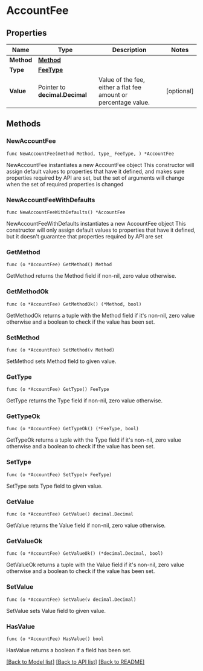 # AccountFee

## Properties

Name | Type | Description | Notes
------------ | ------------- | ------------- | -------------
**Method** | [**Method**](Method.md) |  | 
**Type** | [**FeeType**](FeeType.md) |  | 
**Value** | Pointer to **decimal.Decimal** | Value of the fee, either a flat fee amount or percentage value. | [optional] 

## Methods

### NewAccountFee

`func NewAccountFee(method Method, type_ FeeType, ) *AccountFee`

NewAccountFee instantiates a new AccountFee object
This constructor will assign default values to properties that have it defined,
and makes sure properties required by API are set, but the set of arguments
will change when the set of required properties is changed

### NewAccountFeeWithDefaults

`func NewAccountFeeWithDefaults() *AccountFee`

NewAccountFeeWithDefaults instantiates a new AccountFee object
This constructor will only assign default values to properties that have it defined,
but it doesn't guarantee that properties required by API are set

### GetMethod

`func (o *AccountFee) GetMethod() Method`

GetMethod returns the Method field if non-nil, zero value otherwise.

### GetMethodOk

`func (o *AccountFee) GetMethodOk() (*Method, bool)`

GetMethodOk returns a tuple with the Method field if it's non-nil, zero value otherwise
and a boolean to check if the value has been set.

### SetMethod

`func (o *AccountFee) SetMethod(v Method)`

SetMethod sets Method field to given value.


### GetType

`func (o *AccountFee) GetType() FeeType`

GetType returns the Type field if non-nil, zero value otherwise.

### GetTypeOk

`func (o *AccountFee) GetTypeOk() (*FeeType, bool)`

GetTypeOk returns a tuple with the Type field if it's non-nil, zero value otherwise
and a boolean to check if the value has been set.

### SetType

`func (o *AccountFee) SetType(v FeeType)`

SetType sets Type field to given value.


### GetValue

`func (o *AccountFee) GetValue() decimal.Decimal`

GetValue returns the Value field if non-nil, zero value otherwise.

### GetValueOk

`func (o *AccountFee) GetValueOk() (*decimal.Decimal, bool)`

GetValueOk returns a tuple with the Value field if it's non-nil, zero value otherwise
and a boolean to check if the value has been set.

### SetValue

`func (o *AccountFee) SetValue(v decimal.Decimal)`

SetValue sets Value field to given value.

### HasValue

`func (o *AccountFee) HasValue() bool`

HasValue returns a boolean if a field has been set.


[[Back to Model list]](../README.md#documentation-for-models) [[Back to API list]](../README.md#documentation-for-api-endpoints) [[Back to README]](../README.md)


